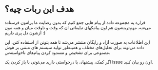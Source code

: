 # هدف این ربات چیه؟
قراره یه مجموعه داده از پیام هایی جمع کنیم که بدون رضایت ما برامون فرستاده می‌شه. مهم‌ترینشون هم اون پیامکهای تبلیغاتی ان که وقت و ناوقت میان و همه مون ازشون دل پری داریم :)

این اطلاعات به صورت آزاد و رایگان منتشر می‌شه تا همه بتونن از استفاده کنن. این داده می‌تونه برای تحلیل‌های مختلف و همینطور تولید سیستم های مبتنی بر هوش مصنوعی برای تشخیص و مسدود کردن پیام‌های ناخواسته‌س.

اگر کمک، پیشنهاد، یا درخواستی دارید می‌تونی با باز کردن یک issue اون رو بیان کنید.
